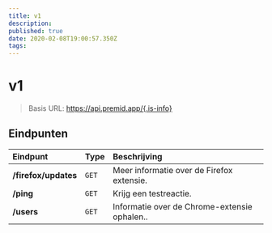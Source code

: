 ```yaml
---
title: v1
description:
published: true
date: 2020-02-08T19:00:57.350Z
tags:
---
```


# v1

> Basis URL: https://api.premid.app/{.is-info}


## Eindpunten

<table>
  <thead>
    <tr>
      <th style="text-align:left">Eindpunt</th>
      <th style="text-align:left">Type</th>
      <th style="text-align:left">Beschrijving</th>
    </tr>
  </thead>
  <tbody>
    <tr>
      <td style="text-align:left"><b>/firefox/updates</b>
      </td>
      <td style="text-align:left"><code>GET</code></td>
      <td style="text-align:left">Meer informatie over de Firefox extensie.</td>
    </tr>
    <tr>
      <td style="text-align:left"><b>/ping</b>
      </td>
      <td style="text-align:left"><code>GET</code></td>
      <td style="text-align:left">Krijg een testreactie.</td>
    </tr>
    <tr>
      <td style="text-align:left"><b>/users</b>
      </td>
      <td style="text-align:left"><code>GET</code></td>
      <td style="text-align:left">Informatie over de Chrome-extensie ophalen..</td>
    </tr>
  </tbody>
</table>

